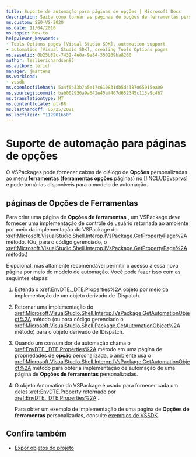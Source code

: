 ```yaml
---
title: Suporte de automação para páginas de opções | Microsoft Docs
description: Saiba como tornar as páginas de opções de ferramentas personalizadas no VSPackages disponíveis para o modelo de automação do Visual Studio.
ms.custom: SEO-VS-2020
ms.date: 11/04/2016
ms.topic: how-to
helpviewer_keywords:
- Tools Options pages [Visual Studio SDK], automation support
- automation [Visual Studio SDK], creating Tools Options pages
ms.assetid: 0b25b82c-7432-4e0a-9e84-350269ba8260
author: leslierichardson95
ms.author: lerich
manager: jmartens
ms.workload:
- vssdk
ms.openlocfilehash: 5a4f6b33b7a5e17c610831db5d4387065915ea00
ms.sourcegitcommit: bab002936a9a642e45af407d652345c113a9c467
ms.translationtype: MT
ms.contentlocale: pt-BR
ms.lasthandoff: 06/25/2021
ms.locfileid: "112901650"
---
```

# <a name="automation-support-for-options-pages"></a>Suporte de automação para páginas de opções
O VSPackages pode fornecer caixas de diálogo de **Opções** personalizadas ao menu **ferramentas** (**ferramentas opções** páginas) no [!INCLUDE[vsprvs](../../code-quality/includes/vsprvs_md.md)] e pode torná-las disponíveis para o modelo de automação.

## <a name="tools-options-pages"></a>páginas de Opções de Ferramentas
 Para criar uma página de **Opções de ferramentas** , um VSPackage deve fornecer uma implementação de controle de usuário retornada ao ambiente por meio da implementação do VSPackage do <xref:Microsoft.VisualStudio.Shell.Interop.IVsPackage.GetPropertyPage%2A> método. (Ou, para o código gerenciado, o <xref:Microsoft.VisualStudio.Shell.Interop.IVsPackage.GetPropertyPage%2A> método.)

 É opcional, mas altamente recomendável permitir o acesso a essa nova página por meio do modelo de automação. Você pode fazer isso com as seguintes etapas:

1. Estenda o <xref:EnvDTE._DTE.Properties%2A> objeto por meio da implementação de um objeto derivado de IDispatch.

2. Retornar uma implementação do <xref:Microsoft.VisualStudio.Shell.Interop.IVsPackage.GetAutomationObject%2A> método (ou para código gerenciado o <xref:Microsoft.VisualStudio.Shell.Package.GetAutomationObject%2A> método) para o objeto derivado de IDispatch.

3. Quando um consumidor de automação chama o <xref:EnvDTE._DTE.Properties%2A> método em uma página de propriedades de **opção** personalizada, o ambiente usa o <xref:Microsoft.VisualStudio.Shell.Interop.IVsPackage.GetAutomationObject%2A> método para obter a implementação de automação de uma página de **Opções de ferramentas** personalizadas.

4. O objeto Automation do VSPackage é usado para fornecer cada um deles <xref:EnvDTE.Property> retornado por <xref:EnvDTE._DTE.Properties%2A> .

   Para obter um exemplo de implementação de uma página de **Opções de ferramentas** personalizadas, consulte [exemplos de VSSDK](https://github.com/Microsoft/VSSDK-Extensibility-Samples).

## <a name="see-also"></a>Confira também
- [Expor objetos do projeto](../../extensibility/internals/exposing-project-objects.md)

